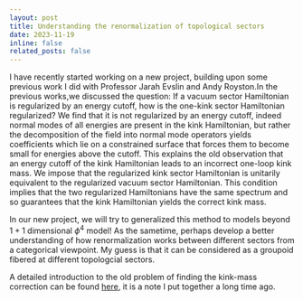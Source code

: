 ```yaml
---
layout: post
title: Understanding the renormalization of topological sectors
date: 2023-11-19 
inline: false
related_posts: false
---
```


I have recently started working on a new project, building upon some previous work I did with Professor Jarah Evslin and Andy Royston.In the previous works,we discussed the question: If a vacuum sector Hamiltonian is regularized by an energy cutoff, how is the one-kink sector Hamiltonian regularized?  We find that it is not regularized by an energy cutoff, indeed normal modes of all energies are present in the kink Hamiltonian, but rather the decomposition of the field into normal mode operators yields coefficients which lie on a constrained surface that forces them to become small for energies above the cutoff.  This explains the old observation that an energy cutoff of the kink Hamiltonian leads to an incorrect one-loop kink mass. We impose that the regularized kink sector Hamiltonian is unitarily equivalent to the regularized vacuum sector Hamiltonian.  This condition implies that the two regularized Hamiltonians have the same spectrum and so guarantees that the kink Hamiltonian yields the correct kink mass. 

In our new project, we will try to generalized this method to models beyond $1+1$ dimensional $\phi^4$ model! As the sametime, perhaps develop a better understanding of how renormalization works between different sectors from a categorical viewpoint. My guess is that it can be considered as a groupoid fibered at different topologcial sectors.

A detailed introduction to the old problem of finding the kink-mass correction can be found [here](), it is a note I put together a long time ago.